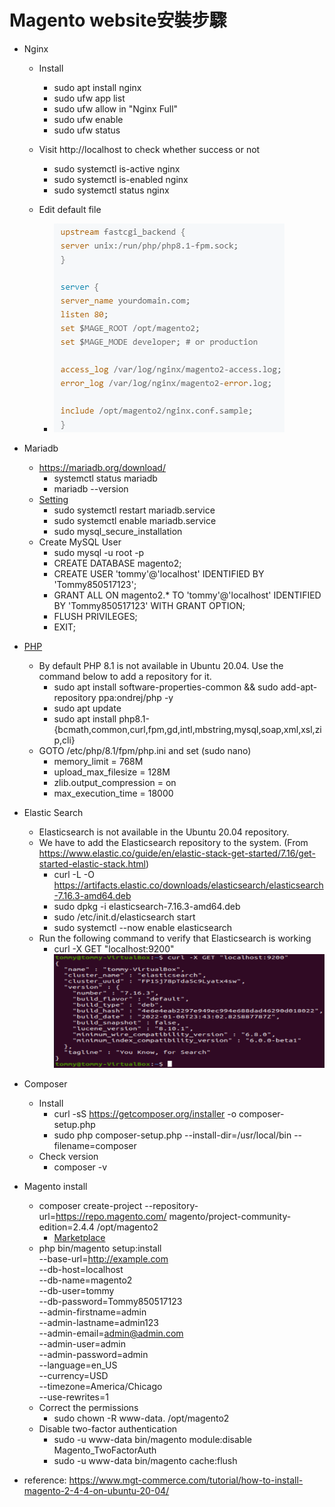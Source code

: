 # **Magento website安裝步驟**

* Nginx
  - Install
    - sudo apt install nginx
    - sudo ufw app list
    - sudo ufw allow in "Nginx Full"
    - sudo ufw enable
    - sudo ufw status
  
  - Visit http://localhost to check whether success or not
    - sudo systemctl is-active nginx
    - sudo systemctl is-enabled nginx
    - sudo systemctl status nginx
  - Edit default file
    - ![image](https://github.com/Tommy850517/Ubuntu-connecting/blob/bab49b8252510c5ad79be7c35e9e47deb6f78b28/default.PNG)

* Mariadb
  - https://mariadb.org/download/
    - systemctl status mariadb
    - mariadb --version
  - [Setting](https://www.mageplaza.com/devdocs/how-install-magento-2-ubuntu.html#step-14-update-phpini-file) 
    - sudo systemctl restart mariadb.service
    - sudo systemctl enable mariadb.service
    - sudo mysql_secure_installation
  - Create MySQL User
    - sudo mysql -u root -p
    - CREATE DATABASE magento2;
    - CREATE USER 'tommy'@'localhost' IDENTIFIED BY 'Tommy850517123';
    - GRANT ALL ON magento2.* TO 'tommy'@'localhost' IDENTIFIED BY 'Tommy850517123' WITH GRANT OPTION;
    - FLUSH PRIVILEGES;
    - EXIT;
 
* [PHP](https://www.mgt-commerce.com/tutorial/how-to-install-magento-2-4-4-on-ubuntu-20-04/)
  - By default PHP 8.1 is not available in Ubuntu 20.04. Use the command below to add a repository for it.
    - sudo apt install software-properties-common && sudo add-apt-repository ppa:ondrej/php -y
    - sudo apt update
    - sudo apt install php8.1-{bcmath,common,curl,fpm,gd,intl,mbstring,mysql,soap,xml,xsl,zip,cli}
  - GOTO /etc/php/8.1/fpm/php.ini and set (sudo nano)
    - memory_limit = 768M
    - upload_max_filesize = 128M
    - zlib.output_compression = on
    - max_execution_time = 18000

* Elastic Search
  - Elasticsearch is not available in the Ubuntu 20.04 repository. 
  - We have to add the Elasticsearch repository to the system. (From https://www.elastic.co/guide/en/elastic-stack-get-started/7.16/get-started-elastic-stack.html)
    - curl -L -O https://artifacts.elastic.co/downloads/elasticsearch/elasticsearch-7.16.3-amd64.deb
    - sudo dpkg -i elasticsearch-7.16.3-amd64.deb
    - sudo /etc/init.d/elasticsearch start
    - sudo systemctl --now enable elasticsearch
  - Run the following command to verify that Elasticsearch is working
    - curl -X GET "localhost:9200"
      ![image](https://github.com/Tommy850517/Ubuntu-connecting/blob/2e438a59cb094223ee4c8758e431fa304ffd13ad/elastic%20search%20success.PNG)
      
* Composer
  - Install
    - curl -sS https://getcomposer.org/installer -o composer-setup.php
    - sudo php composer-setup.php --install-dir=/usr/local/bin --filename=composer
  - Check version
    - composer -v
* Magento install
  - composer create-project --repository-url=https://repo.magento.com/ magento/project-community-edition=2.4.4 /opt/magento2
    - [Marketplace](https://account.magento.com/applications/customer/login/?client_id=10906dd964b2dcc6befafab4f567ce6b&redirect_uri=https%3A%2F%2Fmarketplace.magento.com%2Fsso%2Faccount%2FoauthCallback%2F&response_type=code&state=e39f7055574e055fd238caec5d1b1afd)
  - php bin/magento setup:install \
    --base-url=http://example.com \
    --db-host=localhost \
    --db-name=magento2 \
    --db-user=tommy \
    --db-password=Tommy850517123 \
    --admin-firstname=admin \
    --admin-lastname=admin123 \
    --admin-email=admin@admin.com \
    --admin-user=admin \
    --admin-password=admin \
    --language=en_US \
    --currency=USD \
    --timezone=America/Chicago \
    --use-rewrites=1
  - Correct the permissions
    - sudo chown -R www-data. /opt/magento2
  - Disable two-factor authentication
    - sudo -u www-data bin/magento module:disable Magento_TwoFactorAuth
    - sudo -u www-data bin/magento cache:flush 
  
* reference: https://www.mgt-commerce.com/tutorial/how-to-install-magento-2-4-4-on-ubuntu-20-04/
